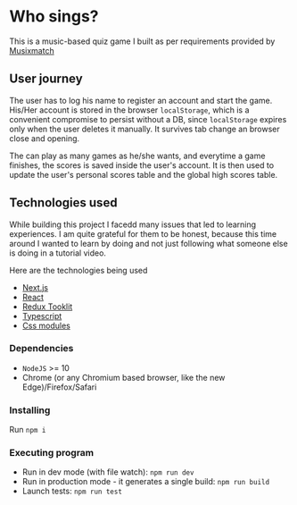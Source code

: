 # Who sings?

This is a music-based quiz game I built as per requirements provided by [Musixmatch](https://www.musixmatch.com/)

## User journey

The user has to log his name to register an account and start the game.
His/Her account is stored in the browser `localStorage`, which is a convenient compromise to persist without a DB, since `localStorage` expires only when the user deletes it manually. It survives tab change an browser close and opening.

The can play as many games as he/she wants, and everytime a game finishes, the scores is saved inside the user's account. It is then used to update the user's personal scores table and the global high scores table.

## Technologies used

While building this project I facedd many issues that led to learning experiences.
I am quite grateful for them to be honest, because this time around I wanted to learn by doing and not just following what someone else is doing in a tutorial video.

Here are the technologies being used

- [Next.js](https://nextjs.org/)
- [React](https://react.dev/)
- [Redux Tooklit](https://redux-toolkit.js.org/)
- [Typescript](https://www.typescriptlang.org/)
- [Css modules](https://github.com/css-modules/css-modules)

### Dependencies

- `NodeJS` >= 10
- Chrome (or any Chromium based browser, like the new Edge)/Firefox/Safari

### Installing

Run `npm i`

### Executing program

- Run in dev mode (with file watch): `npm run dev`
- Run in production mode - it generates a single build: `npm run build`
- Launch tests: `npm run test`
